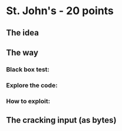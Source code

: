 # St. John's - 20 points
 
## The idea

## The way

### Black box test:

### Explore the code:

### How to exploit:


## The cracking input (as bytes)
```

```